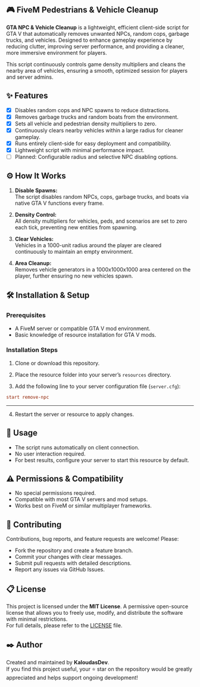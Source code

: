 ## 🎮 FiveM Pedestrians & Vehicle Cleanup

**GTA NPC & Vehicle Cleanup** is a lightweight, efficient client-side script for GTA V that automatically removes unwanted NPCs, random cops, garbage trucks, and vehicles. Designed to enhance gameplay experience by reducing clutter, improving server performance, and providing a cleaner, more immersive environment for players.

This script continuously controls game density multipliers and cleans the nearby area of vehicles, ensuring a smooth, optimized session for players and server admins.

## ✨ Features

* [x] Disables random cops and NPC spawns to reduce distractions.
* [x] Removes garbage trucks and random boats from the environment.
* [x] Sets all vehicle and pedestrian density multipliers to zero.
* [x] Continuously clears nearby vehicles within a large radius for cleaner gameplay.
* [x] Runs entirely client-side for easy deployment and compatibility.
* [x] Lightweight script with minimal performance impact.
* [ ] Planned: Configurable radius and selective NPC disabling options.

## ⚙️ How It Works

1. **Disable Spawns:**  
   The script disables random NPCs, cops, garbage trucks, and boats via native GTA V functions every frame.

2. **Density Control:**  
   All density multipliers for vehicles, peds, and scenarios are set to zero each tick, preventing new entities from spawning.

3. **Clear Vehicles:**  
   Vehicles in a 1000-unit radius around the player are cleared continuously to maintain an empty environment.

4. **Area Cleanup:**  
   Removes vehicle generators in a 1000x1000x1000 area centered on the player, further ensuring no new vehicles spawn.

## 🛠️ Installation & Setup

### Prerequisites

- A FiveM server or compatible GTA V mod environment.
- Basic knowledge of resource installation for GTA V mods.

### Installation Steps

1. Clone or download this repository.

2. Place the resource folder into your server’s `resources` directory.

3. Add the following line to your server configuration file (`server.cfg`):

```cfg
start remove-npc
````

---

4. Restart the server or resource to apply changes.

## 🔎 Usage

* The script runs automatically on client connection.
* No user interaction required.
* For best results, configure your server to start this resource by default.

## ⚠️ Permissions & Compatibility

* No special permissions required.
* Compatible with most GTA V servers and mod setups.
* Works best on FiveM or similar multiplayer frameworks.

## 📣 Contributing

Contributions, bug reports, and feature requests are welcome! Please:

* Fork the repository and create a feature branch.
* Commit your changes with clear messages.
* Submit pull requests with detailed descriptions.
* Report any issues via GitHub Issues.

## 📋 License

This project is licensed under the **MIT License**. A permissive open-source license that allows you to freely use, modify, and distribute the software with minimal restrictions.  
For full details, please refer to the [LICENSE](./LICENSE) file.

## ✒️ Author

Created and maintained by **KaloudasDev**.  
If you find this project useful, your ⭐️ star on the repository would be greatly appreciated and helps support ongoing development!
